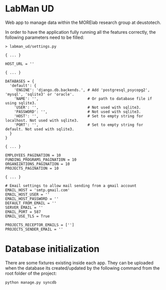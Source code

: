 LabMan UD
================

Web app to manage data within the MORElab research group at deustotech.

In order to have the application fully running all the features correctly, the following parameters need to be filled:

    > labman_ud/settings.py
    
    { ... }
    
    HOST_URL = ''
    
    { ... }
    
    DATABASES = {
      'default': {
        'ENGINE': 'django.db.backends.', # Add 'postgresql_psycopg2', 'mysql', 'sqlite3' or 'oracle'.
        'NAME': '',                      # Or path to database file if using sqlite3.
        'USER': '',                      # Not used with sqlite3.
        'PASSWORD': '',                  # Not used with sqlite3.
        'HOST': '',                      # Set to empty string for localhost. Not used with sqlite3.
        'PORT': '',                      # Set to empty string for default. Not used with sqlite3.
      }
    }
    
    { ... }
    
    EMPLOYEES_PAGINATION = 10
    FUNDING_PROGRAMS_PAGINATION = 10
    ORGANIZATIONS_PAGINATION = 10
    PROJECTS_PAGINATION = 10
    
    { ... }
    
    # Email settings to allow mail sending from a gmail account
    EMAIL_HOST = 'smtp.gmail.com'
    EMAIL_HOST_USER = ''
    EMAIL_HOST_PASSWORD = ''
    DEFAULT_FROM_EMAIL = ''
    SERVER_EMAIL = ''
    EMAIL_PORT = 587
    EMAIL_USE_TLS = True
    
    PROJECTS_RECEPTOR_EMAILS = ['']
    PROJECTS_SENDER_EMAIL = ''
    
# Database initialization
    
There are some fixtures existing inside each app. They can be uploaded when the database its created/updated by the following command from the root folder of the project:

    python manage.py syncdb
